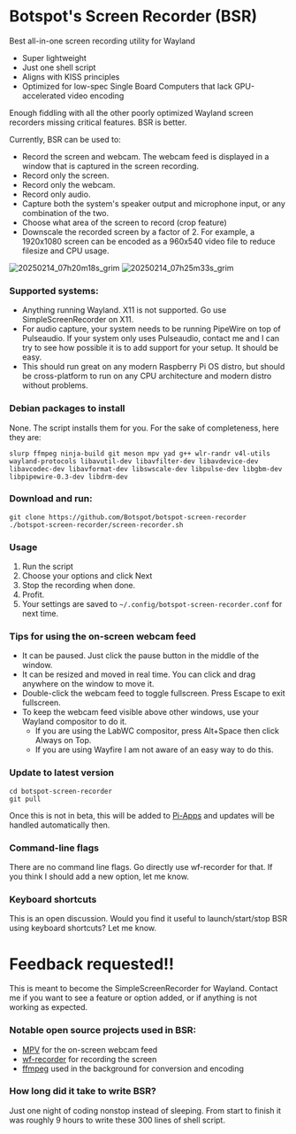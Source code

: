 # Botspot's Screen Recorder (BSR)
Best all-in-one screen recording utility for Wayland
- Super lightweight
- Just one shell script
- Aligns with KISS principles
- Optimized for low-spec Single Board Computers that lack GPU-accelerated video encoding

Enough fiddling with all the other poorly optimized Wayland screen recorders missing critical features. BSR is better.  

Currently, BSR can be used to:
- Record the screen and webcam. The webcam feed is displayed in a window that is captured in the screen recording.
- Record only the screen.
- Record only the webcam.
- Record only audio.
- Capture both the system's speaker output and microphone input, or any combination of the two.
- Choose what area of the screen to record (crop feature)
- Downscale the recorded screen by a factor of 2. For example, a 1920x1080 screen can be encoded as a 960x540 video file to reduce filesize and CPU usage.

![20250214_07h20m18s_grim](https://github.com/user-attachments/assets/e904c7cb-cd17-440c-acee-5f91a058946f)
![20250214_07h25m33s_grim](https://github.com/user-attachments/assets/85b010e0-c973-4db9-b14f-3561c8b36f6f)
### Supported systems:
- Anything running Wayland. X11 is not supported. Go use SimpleScreenRecorder on X11.
- For audio capture, your system needs to be running PipeWire on top of Pulseaudio. If your system only uses Pulseaudio, contact me and I can try to see how possible it is to add support for your setup. It should be easy.
- This should run great on any modern Raspberry Pi OS distro, but should be cross-platform to run on any CPU architecture and modern distro without problems.

### Debian packages to install
None. The script installs them for you. For the sake of completeness, here they are:
```
slurp ffmpeg ninja-build git meson mpv yad g++ wlr-randr v4l-utils wayland-protocols libavutil-dev libavfilter-dev libavdevice-dev libavcodec-dev libavformat-dev libswscale-dev libpulse-dev libgbm-dev libpipewire-0.3-dev libdrm-dev
```
### Download and run:
```
git clone https://github.com/Botspot/botspot-screen-recorder
./botspot-screen-recorder/screen-recorder.sh
```

### Usage
1. Run the script
2. Choose your options and click Next
3. Stop the recording when done.
4. Profit.
5. Your settings are saved to `~/.config/botspot-screen-recorder.conf` for next time.

### Tips for using the on-screen webcam feed
- It can be paused. Just click the pause button in the middle of the window.
- It can be resized and moved in real time. You can click and drag anywhere on the window to move it.
- Double-click the webcam feed to toggle fullscreen. Press Escape to exit fullscreen.
- To keep the webcam feed visible above other windows, use your Wayland compositor to do it.
  - If you are using the LabWC compositor, press Alt+Space then click Always on Top.
  - If you are using Wayfire I am not aware of an easy way to do this.

### Update to latest version
```
cd botspot-screen-recorder
git pull
```
Once this is not in beta, this will be added to [Pi-Apps](https://github.com/Botspot/pi-apps) and updates will be handled automatically then.

### Command-line flags
There are no command line flags. Go directly use wf-recorder for that. If you think I should add a new option, let me know.

### Keyboard shortcuts
This is an open discussion. Would you find it useful to launch/start/stop BSR using keyboard shortcuts? Let me know.

# Feedback requested!!
This is meant to become the SimpleScreenRecorder for Wayland. Contact me if you want to see a feature or option added, or if anything is not working as expected.

### Notable open source projects used in BSR:
- [MPV](https://github.com/mpv-player/mpv) for the on-screen webcam feed
- [wf-recorder](https://github.com/ammen99/wf-recorder) for recording the screen
- [ffmpeg](https://ffmpeg.org/) used in the background for conversion and encoding

### How long did it take to write BSR?
Just one night of coding nonstop instead of sleeping. From start to finish it was roughly 9 hours to write these 300 lines of shell script.
